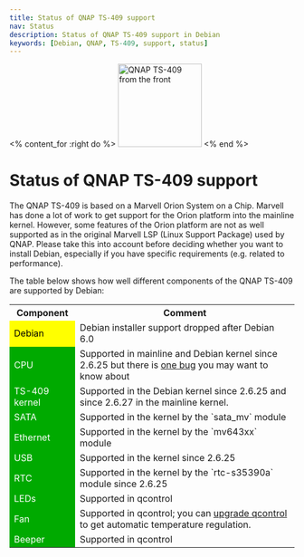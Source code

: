 ```yaml
---
title: Status of QNAP TS-409 support
nav: Status
description: Status of QNAP TS-409 support in Debian
keywords: [Debian, QNAP, TS-409, support, status]
---
```


<% content_for :right do %>
<img src = "../images/r_ts409_front.jpg" class="border" alt="QNAP TS-409 from the front" width="148" height="147" />
<% end %>

<h1>Status of QNAP TS-409 support</h1>

The QNAP TS-409 is based on a Marvell Orion System on a Chip.  Marvell has
done a lot of work to get support for the Orion platform into the mainline
kernel.  However, some features of the Orion platform are not as well
supported as in the original Marvell LSP (Linux Support Package) used by
QNAP.  Please take this into account before deciding whether you want to
install Debian, especially if you have specific requirements (e.g. related
to performance).

The table below shows how well different components of the QNAP TS-409 are
supported by Debian:

<table>

<tr>
<th>Component</th>
<th>Comment</th>
</tr>

<tr>
<td style="color: black; background-color: #FFFF00">Debian</td>
<td>Debian installer support dropped after Debian 6.0</td>
</tr>

<tr>
<td style="color: white; background-color: #00AA00">CPU</td>
<td>Supported in mainline and Debian kernel since 2.6.25 but there is <a
href = "../5281-d0-bug/">one bug</a> you may want to know about</td>
</tr>

<tr>
<td style="color: white; background-color: #00AA00">TS-409 kernel</td>
<td>Supported in the Debian kernel since 2.6.25 and since 2.6.27 in
the mainline kernel.</td>
</tr>

<tr>
<td style="color: white; background-color: #00AA00">SATA</td>
<td>Supported in the kernel by the `sata_mv` module</td>
</tr>

<tr>
<td style="color: white; background-color: #00AA00">Ethernet</td>
<td>Supported in the kernel by the `mv643xx` module</td>
</tr>

<tr>
<td style="color: white; background-color: #00AA00">USB</td>
<td>Supported in the kernel since 2.6.25</td>
</tr>

<tr>
<td style="color: white; background-color: #00AA00">RTC</td>
<td>Supported in the kernel by the `rtc-s35390a` module since 2.6.25</td>
</tr>

<tr>
<td style="color: white; background-color: #00AA00">LEDs</td>
<td>Supported in qcontrol</td>
</tr>

<tr>
<td style="color: white; background-color: #00AA00">Fan</td>
<td>Supported in qcontrol; you can <a href="../tips/#qcontrol-upgrade">upgrade
qcontrol</a> to get automatic temperature regulation.</td>
</tr>

<tr>
<td style="color: white; background-color: #00AA00">Beeper</td>
<td>Supported in qcontrol</td>
</tr>

</table>

